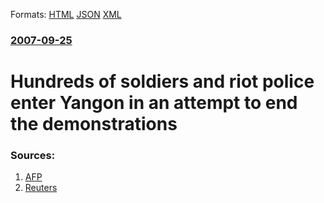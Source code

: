 
Formats: [HTML](/news/2007/09/25/hundreds-of-soldiers-and-riot-police-enter-yangon-in-an-attempt-to-end-the-demonstrations.html)  [JSON](/news/2007/09/25/hundreds-of-soldiers-and-riot-police-enter-yangon-in-an-attempt-to-end-the-demonstrations.json)  [XML](/news/2007/09/25/hundreds-of-soldiers-and-riot-police-enter-yangon-in-an-attempt-to-end-the-demonstrations.xml)  

### [2007-09-25](/news/2007/09/25/index.md)

##### 
#  Hundreds of soldiers and riot police enter Yangon in an attempt to end the demonstrations 




### Sources:

1. [AFP](http://afp.google.com/article/ALeqM5hmk1Cp4X5TBx0Mnu2KUkYtUiLFsw)
2. [Reuters](http://ca.today.reuters.com/news/newsArticle.aspx?type=topNews&storyID=2007-09-25T150137Z_01_B588599_RTRIDST_0_NEWS-MYANMAR-COL.XML)
